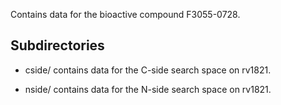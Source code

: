 Contains data for the bioactive compound F3055-0728.

## Subdirectories

- cside/ contains data for the C-side search space on rv1821.

- nside/ contains data for the N-side search space on rv1821.

